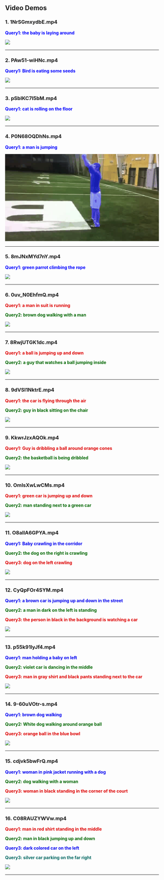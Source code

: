 ## Video Demos

### 1. 1NrSGmxydbE.mp4

<font color=#0000FF>**Query1: the baby is laying around** </font>

![](videos_gif/1NrSGmxydbE.gif)

---

### 2. PAw51-wiHNc.mp4

<font color=#0000FF>**Query1: Bird is eating some seeds** </font>

![](videos_gif/PAw51-wiHNc.gif)

---

### 3. pSbIKC7I5bM.mp4

<font color=#0000FF>**Query1: cat is rolling on the floor** </font>

![](./videos_gif/pSbIKC7I5bM.gif)

---

### 4. P0N68OQDhNs.mp4

<font color=#0000FF>**Query1: a man is jumping** </font>

![](./videos_gif/P0N68OQDhNs.gif)

---

### 5. 8mJNxMYd7nY.mp4

<font color=#0000FF>**Query1: green parrot climbing the rope** </font>

![](./videos_gif/8mJNxMYd7nY.gif)

---

### 6. 0uv_N0EhfmQ.mp4

<font color=##dd0000>**Query1: a man in suit is running** </font>

<font color=##006600>**Query2: brown dog walking with a man** </font>

![](./videos_gif/0uv_N0EhfmQ.gif)

---

### 7. 8RwjUTGK1dc.mp4

<font color=##dd0000>**Query1: a ball is jumping up and down** </font>

<font color=##006600>**Query2: a guy that watches a ball jumping inside** </font>

![](./videos_gif/8RwjUTGK1dc.gif)

---

### 8. 9dVSl1NktrE.mp4

<font color=##dd0000>**Query1: the car is flying through the air** </font>

<font color=##006600>**Query2: guy in black sitting on the chair** </font>

![](./videos_gif/9dVSl1NktrE.gif)

---

### 9. KkwrJzxAQOk.mp4

<font color=##dd0000>**Query1: Guy is dribbling a ball around orange cones** </font>

<font color=##006600>**Query2: the basketball is being dribbled** </font>

![](./videos_gif/KkwrJzxAQOk.gif)

---

### 10. OmIsXwLwCMs.mp4

<font color=##dd0000>**Query1: green car is jumping up and down** </font>

<font color=##006600>**Query2: man standing next to a green car** </font>

![](./videos_gif/OmIsXwLwCMs.gif)

---

### 11. O8alIA6GPYA.mp4

<font color=##0000FF>**Query1: Baby crawling in the corridor** </font>

<font color=##006600>**Query2: the dog on the right is crawling** </font>

<font color=##dd0000>**Query3: dog on the left crawling** </font>

![](./videos_gif/O8alIA6GPYA.gif)

---

### 12. CyQpFOr4SYM.mp4

<font color=##0000FF>**Query1: a brown car is jumping up and down in the street** </font>

<font color=##006600>**Query2: a man in dark on the left is standing**</font>

<font color=##dd0000>**Query3: the person in black in the background is watching a car**</font>

![](./videos_gif/CyQpFOr4SYM.gif)

---

### 13. p55k91lyJf4.mp4

<font color=##0000FF>**Query1: man holding a baby on left** </font>

<font color=##006600>**Query2: violet car is dancing in the middle** </font>

<font color=##dd0000>**Query3: man in gray shirt and black pants standing next to the car** </font>

![](./videos_gif/p55k91lyJf4.gif)

---

### 14. 9-60uVOtr-s.mp4

<font color=##0000FF>**Query1: brown dog walking** </font>

<font color=##006600>**Query2: White dog walking around orange ball** </font>

<font color=##dd0000>**Query3: orange ball in the blue bowl** </font>

![](./videos_gif/9-60uVOtr-s.gif)

---

### 15. cdjvk5bwFrQ.mp4

<font color=##0000FF>**Query1: woman in pink jacket running with a dog** </font>

<font color=##006600>**Query2: dog walking with a woman** </font>

<font color=##dd0000>**Query3: woman in black standing in the corner of the court** </font>

![](./videos_gif/cdjvk5bwFrQ.gif)

---

### 16. C08RAUZYWVw.mp4

<font color=##dd0000>**Query1: man in red shirt standing in the middle** </font>

<font color=##006600>**Query2: man in black jumping up and down**</font>

<font color=##0000FF>**Query3: dark colored car on the left** </font>

<font color=##006666>**Query3: silver car parking on the far right**</font>

![](./videos_gif/C08RAUZYWVw.gif)

---
